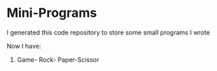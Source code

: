 # Mini-Programs

I generated this code repository to store some small programs I wrote

Now I have:

1. Game- Rock- Paper-Scissor
